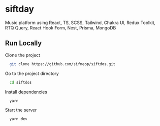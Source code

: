 # siftday

Music platform using React, TS, SCSS, Tailwind, Chakra UI, Redux Toolkit, RTQ Query, React Hook Form, Nest, Prisma, MongoDB

## Run Locally

Clone the project

```bash
  git clone https://github.com/sifmeop/siftdos.git
```

Go to the project directory

```bash
  cd siftdos
```

Install dependencies

```bash
  yarn
```

Start the server

```bash
  yarn dev
```

